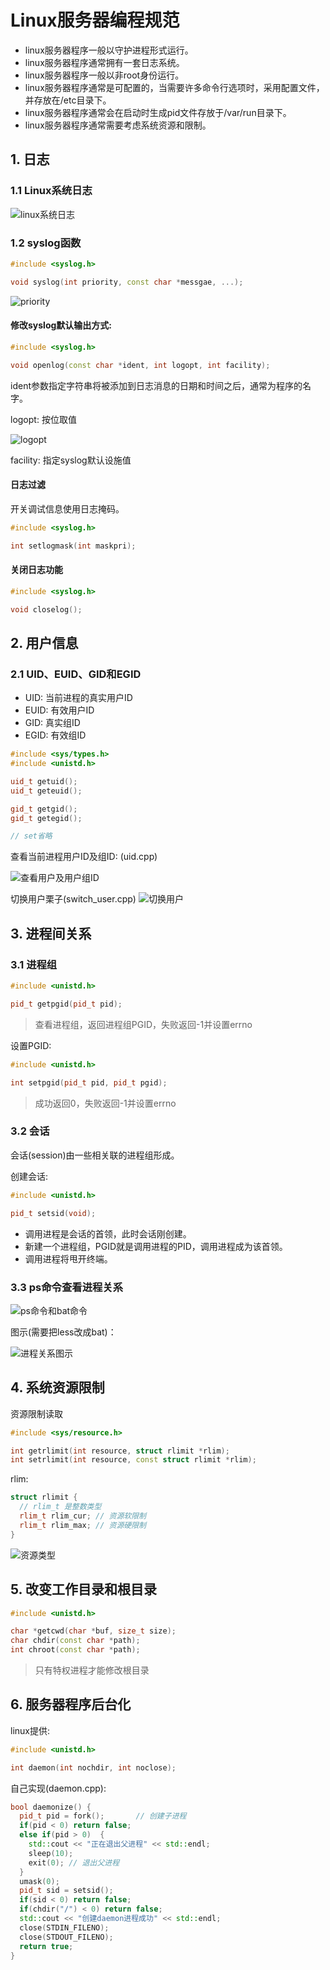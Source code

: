 # Linux服务器编程规范

- linux服务器程序一般以守护进程形式运行。
- linux服务器程序通常拥有一套日志系统。
- linux服务器程序一般以非root身份运行。
- linux服务器程序通常是可配置的，当需要许多命令行选项时，采用配置文件，并存放在/etc目录下。
- linux服务器程序通常会在启动时生成pid文件存放于/var/run目录下。
- linux服务器程序通常需要考虑系统资源和限制。

## 1. 日志

### 1.1 Linux系统日志

![linux系统日志](http://cdn.lentme.cn/20220819143329.png)

### 1.2 syslog函数

```c++
#include <syslog.h>

void syslog(int priority, const char *messgae, ...);
```

![priority](http://cdn.lentme.cn/20220819160841.png)

#### 修改syslog默认输出方式:

```c++
#include <syslog.h>

void openlog(const char *ident, int logopt, int facility);
```

ident参数指定字符串将被添加到日志消息的日期和时间之后，通常为程序的名字。

logopt: 按位取值

![logopt](http://cdn.lentme.cn/20220819161225.png)

facility: 指定syslog默认设施值

#### 日志过滤

开关调试信息使用日志掩码。

```c++
#include <syslog.h>

int setlogmask(int maskpri);
```

#### 关闭日志功能

```c++
#include <syslog.h>

void closelog();
```

## 2. 用户信息

### 2.1 UID、EUID、GID和EGID

- UID: 当前进程的真实用户ID
- EUID: 有效用户ID
- GID: 真实组ID
- EGID: 有效组ID

```c++
#include <sys/types.h>
#include <unistd.h>

uid_t getuid();
uid_t geteuid();

gid_t getgid();
gid_t getegid();

// set省略
```

查看当前进程用户ID及组ID: (uid.cpp)

![查看用户及用户组ID](http://cdn.lentme.cn/20220819165709.png)

切换用户栗子(switch_user.cpp)
![切换用户](http://cdn.lentme.cn/20220819165625.png)

## 3. 进程间关系

### 3.1 进程组

```c++
#include <unistd.h>

pid_t getpgid(pid_t pid);
```

> 查看进程组，返回进程组PGID，失败返回-1并设置errno

设置PGID: 

```c++
#include <unistd.h>

int setpgid(pid_t pid, pid_t pgid);
```

> 成功返回0，失败返回-1并设置errno

### 3.2 会话

会话(session)由一些相关联的进程组形成。

创建会话: 

```c++
#include <unistd.h>

pid_t setsid(void);
```

- 调用进程是会话的首领，此时会话刚创建。
- 新建一个进程组，PGID就是调用进程的PID，调用进程成为该首领。
- 调用进程将甩开终端。

### 3.3 ps命令查看进程关系

![ps命令和bat命令](http://cdn.lentme.cn/20220819170643.png)

图示(需要把less改成bat)：

![进程关系图示](http://cdn.lentme.cn/20220819171003.png)

## 4. 系统资源限制

资源限制读取

```c++
#include <sys/resource.h>

int getrlimit(int resource, struct rlimit *rlim);
int setrlimit(int resource, const struct rlimit *rlim);
```

rlim: 

```c++
struct rlimit {
  // rlim_t 是整数类型
  rlim_t rlim_cur; // 资源软限制
  rlim_t rlim_max; // 资源硬限制
}
```

![资源类型](http://cdn.lentme.cn/20220819171505.png)

## 5. 改变工作目录和根目录

```c++
#include <unistd.h>

char *getcwd(char *buf, size_t size);
char chdir(const char *path);
int chroot(const char *path);
```

> 只有特权进程才能修改根目录

## 6. 服务器程序后台化

linux提供: 

```c++
#include <unistd.h>

int daemon(int nochdir, int noclose);
```

自己实现(daemon.cpp):

```c++
bool daemonize() {
  pid_t pid = fork();       // 创建子进程
  if(pid < 0) return false;
  else if(pid > 0)  {
    std::cout << "正在退出父进程" << std::endl;
    sleep(10);
    exit(0); // 退出父进程
  }
  umask(0);
  pid_t sid = setsid();
  if(sid < 0) return false;
  if(chdir("/") < 0) return false;
  std::cout << "创建daemon进程成功" << std::endl;
  close(STDIN_FILENO);
  close(STDOUT_FILENO);
  return true;
}
```
